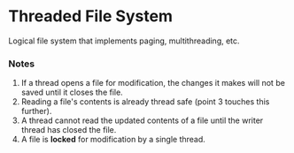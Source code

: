 # Threaded File System
Logical file system that implements paging, multithreading, etc.


### Notes
1. If a thread opens a file for modification, the changes it makes will not be saved until it closes the file.
2. Reading a file's contents is already thread safe (point 3 touches this further).
3. A thread cannot read the updated contents of a file until the writer thread has closed the file.
4. A file is **locked** for modification by a single thread.
